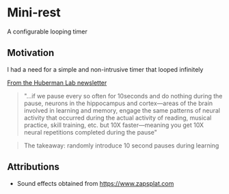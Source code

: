 # Mini-rest

A configurable looping timer

## Motivation

I had a need for a simple and non-intrusive timer that looped infinitely

[From the Huberman Lab newsletter](https://hubermanlab.com/teach-and-learn-better-with-a-neuroplasticity-super-protocol/)
> "...if we pause every so often for 10seconds and do nothing during the pause, neurons in the hippocampus and cortex—areas of the brain involved in learning and memory, engage the same patterns of neural activity that occurred during the actual activity of reading, musical practice, skill training, etc. but 10X faster—meaning you get 10X neural repetitions completed during the pause"

> The takeaway: randomly introduce 10 second pauses during learning


## Attributions
- Sound effects obtained from https://www.zapsplat.com